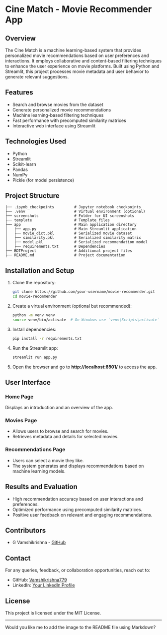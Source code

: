 

# Cine Match - Movie Recommender App  

## Overview  
The Cine Match is a machine learning-based system that provides personalized movie recommendations based on user preferences and interactions. It employs collaborative and content-based filtering techniques to enhance the user experience on movie platforms. Built using Python and Streamlit, this project processes movie metadata and user behavior to generate relevant suggestions.  

## Features  
- Search and browse movies from the dataset  
- Generate personalized movie recommendations  
- Machine learning-based filtering techniques  
- Fast performance with precomputed similarity matrices  
- Interactive web interface using Streamlit  

## Technologies Used  
- Python  
- Streamlit  
- Scikit-learn  
- Pandas  
- NumPy  
- Pickle (for model persistence)  

## Project Structure  
```
├── .ipynb_checkpoints         # Jupyter notebook checkpoints
├── .venv                      # Virtual environment (optional)
├── screenshots                # Folder for UI screenshots
├── template                   # Template files
├── app                        # Main application directory
│   ├── app.py                 # Main Streamlit application
│   ├── movie_dict.pkl         # Serialized movie dataset
│   ├── similarity.pkl         # Serialized similarity matrix
│   ├── model.pkl              # Serialized recommendation model
│   ├── requirements.txt       # Dependencies
├── BDTProject                 # Additional project files
├── README.md                  # Project documentation
```

## Installation and Setup  
1. Clone the repository:  
   ```sh
   git clone https://github.com/your-username/movie-recommender.git
   cd movie-recommender
   ```
2. Create a virtual environment (optional but recommended):  
   ```sh
   python -m venv venv
   source venv/bin/activate  # On Windows use `venv\Scripts\activate`
   ```
3. Install dependencies:  
   ```sh
   pip install -r requirements.txt
   ```
4. Run the Streamlit app:  
   ```sh
   streamlit run app.py
   ```
5. Open the browser and go to **http://localhost:8501/** to access the app.  

## User Interface  
### Home Page  
Displays an introduction and an overview of the app.  

### Movies Page  
- Allows users to browse and search for movies.  
- Retrieves metadata and details for selected movies.  

### Recommendations Page  
- Users can select a movie they like.  
- The system generates and displays recommendations based on machine learning models.  

## Results and Evaluation  
- High recommendation accuracy based on user interactions and preferences.  
- Optimized performance using precomputed similarity matrices.  
- Positive user feedback on relevant and engaging recommendations.  

## Contributors  
- G Vamshikrishna - [GitHub](https://github.com/Vamshikrishna779)  

## Contact  
For any queries, feedback, or collaboration opportunities, reach out to:  
- GitHub: [Vamshikrishna779](https://github.com/Vamshikrishna779)  
- LinkedIn: [Your LinkedIn Profile](#)  

## License  
This project is licensed under the MIT License.  

---

Would you like me to add the image to the README file using Markdown?
